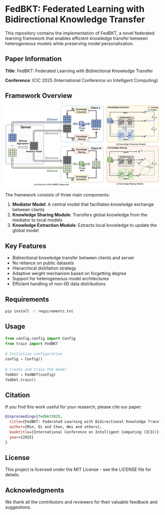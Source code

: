 # FedBKT: Federated Learning with Bidirectional Knowledge Transfer

This repository contains the implementation of FedBKT, a novel federated learning framework that enables efficient knowledge transfer between heterogeneous models while preserving model personalization.

## Paper Information

**Title**: FedBKT: Federated Learning with Bidirectional Knowledge Transfer


**Conference**: ICIC 2025 (International Conference on Intelligent Computing)

## Framework Overview

<div align="center">
<img src="figures/frame.png" width="800px">
</div>

The framework consists of three main components:
1. **Mediator Model**: A central model that facilitates knowledge exchange between clients
2. **Knowledge Sharing Module**: Transfers global knowledge from the mediator to local models
3. **Knowledge Extraction Module**: Extracts local knowledge to update the global model

## Key Features

- Bidirectional knowledge transfer between clients and server
- No reliance on public datasets
- Hierarchical distillation strategy
- Adaptive weight mechanism based on forgetting degree
- Support for heterogeneous model architectures
- Efficient handling of non-IID data distributions

## Requirements

```bash
pip install -r requirements.txt
```

## Usage

```python
from config.config import Config
from train import FedBKT

# Initialize configuration
config = Config()

# Create and train the model
fedbkt = FedBKT(config)
fedbkt.train()
```

## Citation

If you find this work useful for your research, please cite our paper:

```bibtex
@inproceedings{fedbkt2025,
  title={FedBKT: Federated Learning with Bidirectional Knowledge Transfer},
  author={Min, Qi and Chen, Wei and others},
  booktitle={International Conference on Intelligent Computing (ICIC)},
  year={2025}
}
```

## License

This project is licensed under the MIT License - see the LICENSE file for details.

## Acknowledgments

We thank all the contributors and reviewers for their valuable feedback and suggestions. 
